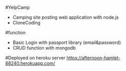 #YelpCamp  
- Camping site posting web application with node.js  
- CloneCoding

#function
- Basic Login with passport library (email&password)
- CRUD function with mongodb

#Deployed on heroku server
https://afternoon-hamlet-88240.herokuapp.com/
